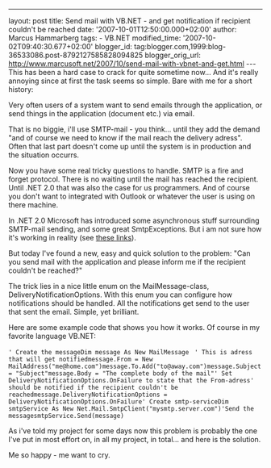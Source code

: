 ---
layout: post
title: Send mail with VB.NET - and get notification if
recipient couldn't be reached
date: '2007-10-01T12:50:00.000+02:00'
author: Marcus Hammarberg
tags: - VB.NET
modified_time: '2007-10-02T09:40:30.677+02:00'
blogger_id: tag:blogger.com,1999:blog-36533086.post-8792127585828094825
blogger_orig_url: http://www.marcusoft.net/2007/10/send-mail-with-vbnet-and-get.html ---
This has been a hard case to crack for quite sometime now... And it's
really annoying since at first the task seems so simple. Bare with me
for a short history:

Very often users of a system want to send emails through the
application, or send things in the application (document etc.) via
email.

That is no biggie, i'll use SMTP-mail - you think... until they add the
demand "and of course we need to know if the mail reach the delivery
adress". Often that last part doesn't come up until the system is in
production and the situation occurrs.

Now you have some real tricky questions to handle. SMTP is a fire and
forget protocol. There is no waiting until the mail has reached the
recipient. Until .NET 2.0 that was also the case for us programmers. And
of course you don't want to integrated with Outlook or whatever the user
is using on there machine.

In .NET 2.0 Microsoft has introduced some asynchronous stuff surrounding
SMTP-mail sending, and some great SmtpExceptions. But i am not sure how
it's working in reality (see [these
links](http://www.google.se/search?hl=sv&sa=X&oi=spell&resnum=0&ct=result&cd=1&q=.net+2.0+SmtpFailedRecipientsException+occurred&spell=1)).

But today I've found a new, easy and quick solution to the problem: "Can
you send mail with the application and please inform me if the recipient
couldn't be reached?"

The trick lies in a nice little enum on the MailMessage-class,
DeliveryNotificationOptions. With this enum you can configure how
notifications should be handled. All the notifications get send to the
user that sent the email. Simple, yet brilliant.

Here are some example code that shows you how it works. Of course in my
favorite language VB.NET:


<div>

`' Create the messageDim message As New MailMessage `
`' This is adress that will get notifiedmessage.From = New MailAddress("me@home.com")message.To.Add("to@away.com")message.Subject = "Subject"message.Body = "The complete body of the mail"' Set DeliveryNotificationOptions.OnFailure to state that the From-adress' should be notified if the recipient couldn't be reachedmessage.DeliveryNotificationOptions = DeliveryNotificationOptions.OnFailure' Create smtp-serviceDim smtpService As New Net.Mail.SmtpClient("mysmtp.server.com")'Send the messagesmtpService.Send(message)`

</div>


As i've told my project for some days now this problem is probably the
one I've put in most effort on, in all my project, in total... and here
is the solution.

Me so happy - me want to cry.

<span class="small"></span>

